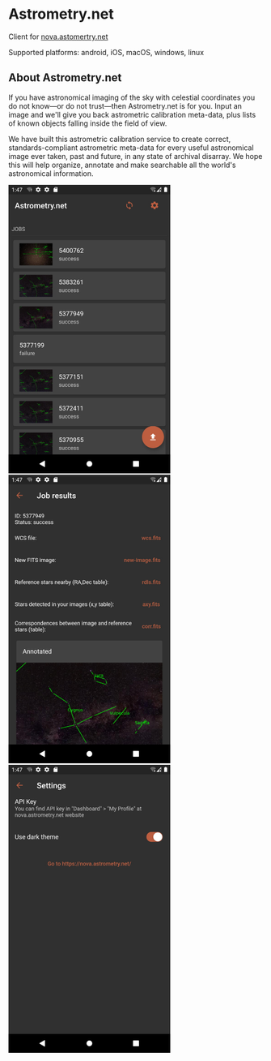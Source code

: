 # Astrometry.net

Client for [nova.astomertry.net](https://nova.astomertry.net/)

Supported platforms: android, iOS, macOS, windows, linux

## About Astrometry.net

If you have astronomical imaging of the sky with celestial coordinates you do not know—or do not trust—then Astrometry.net is for you. Input an image and we'll give you back astrometric calibration meta-data, plus lists of known objects falling inside the field of view.

We have built this astrometric calibration service to create correct, standards-compliant astrometric meta-data for every useful astronomical image ever taken, past and future, in any state of archival disarray. We hope this will help organize, annotate and make searchable all the world's astronomical information.


<img src="https://github.com/delletenebre/app_nova_astrometry_net/blob/master/screenshots/1.jpg" width="320"> <img src="https://github.com/delletenebre/app_nova_astrometry_net/blob/master/screenshots/2.jpg" width="320"> <img src="https://github.com/delletenebre/app_nova_astrometry_net/blob/master/screenshots/3.jpg" width="320">